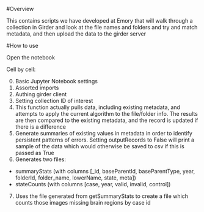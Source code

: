 #Overview

This contains scripts we have developed at Emory that will walk through
a collection in Girder and look at the file names and folders and try and
match metadata, and then upload the data to the girder server

#How to use

Open the notebook

Cell by cell:

0. Basic Jupyter Notebook settings
1. Assorted imports
2. Authing girder client
3. Setting collection ID of interest
4. This function actually pulls data, including existing metadata, and attempts to apply the current algorithm to the file/folder info. The results are then compared to the existing metadata, and the record is updated if there is a difference
5. Generate summaries of existing values in metadata in order to identify persistent patterns of errors. Setting outputRecords to False will print a sample of the data which would otherwise be saved to csv if this is passed as True
6. Generates two files:

- summaryStats (with columns [_id, baseParentId, baseParentType, year, folderId, folder_name, lowerName, state, meta])
- stateCounts (with columns [case, year, valid, invalid, control])

7. Uses the file generated from getSummaryStats to create a file which counts those images missing brain regions by case id
